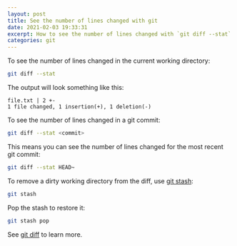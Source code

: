 ```yaml
---
layout: post
title: See the number of lines changed with git
date: 2021-02-03 19:33:31
excerpt: How to see the number of lines changed with `git diff --stat`.
categories: git
---
```


To see the number of lines changed in the current working directory:

```sh
git diff --stat
```

The output will look something like this:

```
file.txt | 2 +-
1 file changed, 1 insertion(+), 1 deletion(-)
```

To see the number of lines changed in a git commit:

```sh
git diff --stat <commit>
```

This means you can see the number of lines changed for the most recent git commit:

```sh
git diff --stat HEAD~
```

To remove a dirty working directory from the diff, use [git stash](https://git-scm.com/docs/git-stash):

```sh
git stash
```

Pop the stash to restore it:

```sh
git stash pop
```

See [git diff](https://git-scm.com/docs/git-diff) to learn more.
